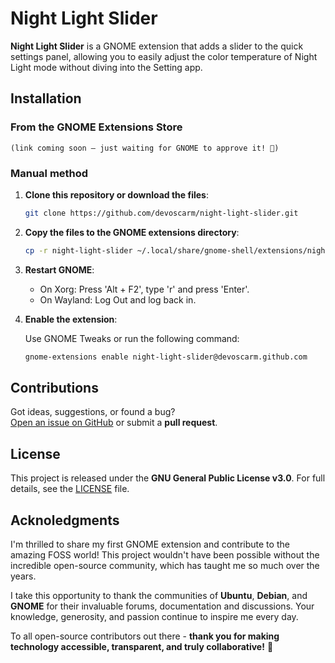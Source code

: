 # Night Light Slider

**Night Light Slider** is a GNOME extension that adds a slider to the quick settings panel, allowing you to easily adjust the color temperature of Night Light mode without diving into the Setting app.

## Installation

### From the GNOME Extensions Store 

    (link coming soon – just waiting for GNOME to approve it! 🚀)

### Manual method

1. **Clone this repository or download the files**:
   ```bash
   git clone https://github.com/devoscarm/night-light-slider.git
   ```

2. **Copy the files to the GNOME extensions directory**:
    ```bash
    cp -r night-light-slider ~/.local/share/gnome-shell/extensions/night-light-slider@devoscarm.github.com
    ```

3. **Restart GNOME**:

    - On Xorg: Press 'Alt + F2', type 'r' and press 'Enter'.
    - On Wayland: Log Out and log back in.

4. **Enable the extension**:

    Use GNOME Tweaks or run the following command:
    ```bash
    gnome-extensions enable night-light-slider@devoscarm.github.com
    ```

## Contributions

Got ideas, suggestions, or found a bug?  
[Open an issue on GitHub](https://github.com/devoscarm/night-light-slider/issues) or submit a **pull request**.

## License

This project is released under the **GNU General Public License v3.0**.
For full details, see the [LICENSE](LICENSE) file.

## Acknoledgments

I'm thrilled to share my first GNOME extension and contribute to the amazing FOSS world!
This project wouldn't have been possible without the incredible open-source community, which
has taught me so much over the years.

I take this opportunity to thank the communities of **Ubuntu**, **Debian**, and **GNOME** for 
their invaluable forums, documentation and discussions. Your knowledge, generosity, and passion
continue to inspire me every day.

To all open-source contributors out there - **thank you for making technology accessible, 
transparent, and truly collaborative!** 🚀